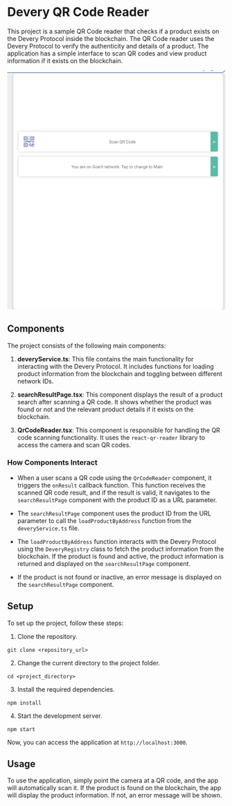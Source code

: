 # Devery QR Code Reader

This project is a sample QR Code reader that checks if a product exists on the Devery Protocol inside the blockchain. The QR Code reader uses the Devery Protocol to verify the authenticity and details of a product. The application has a simple interface to scan QR codes and view product information if it exists on the blockchain.

![Sample Picture](./capture.png)

## Components

The project consists of the following main components:

1. **deveryService.ts**: This file contains the main functionality for interacting with the Devery Protocol. It includes functions for loading product information from the blockchain and toggling between different network IDs.

2. **searchResultPage.tsx**: This component displays the result of a product search after scanning a QR code. It shows whether the product was found or not and the relevant product details if it exists on the blockchain.

3. **QrCodeReader.tsx**: This component is responsible for handling the QR code scanning functionality. It uses the `react-qr-reader` library to access the camera and scan QR codes.

### How Components Interact

- When a user scans a QR code using the `QrCodeReader` component, it triggers the `onResult` callback function. This function receives the scanned QR code result, and if the result is valid, it navigates to the `searchResultPage` component with the product ID as a URL parameter.

- The `searchResultPage` component uses the product ID from the URL parameter to call the `loadProductByAddress` function from the `deveryService.ts` file.

- The `loadProductByAddress` function interacts with the Devery Protocol using the `DeveryRegistry` class to fetch the product information from the blockchain. If the product is found and active, the product information is returned and displayed on the `searchResultPage` component.

- If the product is not found or inactive, an error message is displayed on the `searchResultPage` component.

## Setup

To set up the project, follow these steps:

1. Clone the repository.

```
git clone <repository_url>
```

2. Change the current directory to the project folder.

```
cd <project_directory>
```

3. Install the required dependencies.

```
npm install
```

4. Start the development server.

```
npm start
```

Now, you can access the application at `http://localhost:3000`.

## Usage

To use the application, simply point the camera at a QR code, and the app will automatically scan it. If the product is found on the blockchain, the app will display the product information. If not, an error message will be shown.
